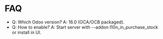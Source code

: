 # FAQ

- Q: Which Odoo version? A: 16.0 (OCA/OCB packaged).
- Q: How to enable? A: Start server with --addon l10n_in_purchase_stock or install in UI.
